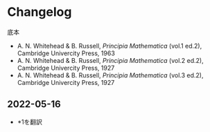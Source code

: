 # Changelog

底本
- A. N. Whitehead & B. Russell, *Principia Mathematica* (vol.1 ed.2), Cambridge Univercity Press, 1963
- A. N. Whitehead & B. Russell, *Principia Mathematica* (vol.2 ed.2), Cambridge Univercity Press, 1927
- A. N. Whitehead & B. Russell, *Principia Mathematica* (vol.3 ed.2), Cambridge Univercity Press, 1927

## 2022-05-16

- \*1を翻訳
